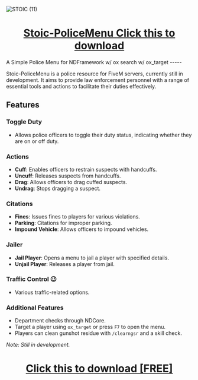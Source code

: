 ![STOIC (11)](https://github.com/TheStoicBear/Stoic-PoliceMenu/assets/112611821/a68979cb-fef6-4ddb-a7d9-65aad4044eef)


<h1 align="center"><a href="https://stoic.tebex.io/package/6107118">Stoic-PoliceMenu 
Click this to download</a></h1>
A Simple Police Menu for NDFramework w/ ox search w/ ox_target
-----

Stoic-PoliceMenu is a police resource for FiveM servers, currently still in development. It aims to provide law enforcement personnel with a range of essential tools and actions to facilitate their duties effectively.

## Features

### Toggle Duty
- Allows police officers to toggle their duty status, indicating whether they are on or off duty.

### Actions
- **Cuff**: Enables officers to restrain suspects with handcuffs.
- **Uncuff**: Releases suspects from handcuffs.
- **Drag**: Allows officers to drag cuffed suspects.
- **Undrag**: Stops dragging a suspect.

### Citations
- **Fines**: Issues fines to players for various violations.
- **Parking**: Citations for improper parking.
- **Impound Vehicle**: Allows officers to impound vehicles.

### Jailer
- **Jail Player**: Opens a menu to jail a player with specified details.
- **Unjail Player**: Releases a player from jail.

### Traffic Control 😉
- Various traffic-related options.

### Additional Features
- Department checks through NDCore.
- Target a player using `ox_target` or press `F7` to open the menu.
- Players can clean gunshot residue with `/clearngsr` and a skill check.

*Note: Still in development.*


<h1 align="center"><a href="https://stoic.tebex.io/package/6107118">Click this to download [FREE]</a></h1>
